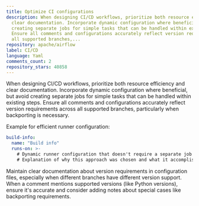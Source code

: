 ```yaml
---
title: Optimize CI configurations
description: When designing CI/CD workflows, prioritize both resource efficiency and
  clear documentation. Incorporate dynamic configuration where beneficial, but avoid
  creating separate jobs for simple tasks that can be handled within existing steps.
  Ensure all comments and configurations accurately reflect version requirements across
  all supported branches,...
repository: apache/airflow
label: CI/CD
language: Yaml
comments_count: 2
repository_stars: 40858
---
```


When designing CI/CD workflows, prioritize both resource efficiency and clear documentation. Incorporate dynamic configuration where beneficial, but avoid creating separate jobs for simple tasks that can be handled within existing steps. Ensure all comments and configurations accurately reflect version requirements across all supported branches, particularly when backporting is necessary.

Example for efficient runner configuration:
```yaml
build-info:
  name: "Build info"
  runs-on: >-
    # Dynamic runner configuration that doesn't require a separate job
    # Explanation of why this approach was chosen and what it accomplishes
```

Maintain clear documentation about version requirements in configuration files, especially when different branches have different version support. When a comment mentions supported versions (like Python versions), ensure it's accurate and consider adding notes about special cases like backporting requirements.